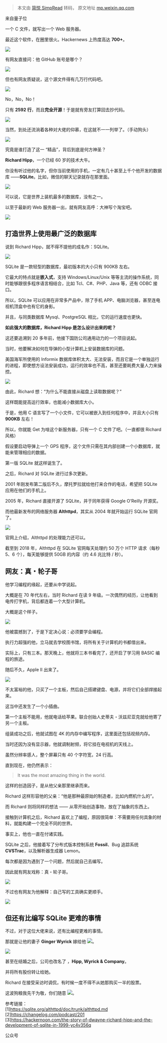 > 本文由 [简悦 SimpRead](http://ksria.com/simpread/) 转码， 原文地址 [mp.weixin.qq.com](https://mp.weixin.qq.com/s?__biz=MzAxOTcxNTIwNQ==&mid=2457958340&idx=2&sn=a86f7422e27858fab440903001eb4376&chksm=8cb7122ebbc09b3839269705f147979f92bf0abe9de0e5f0b5107d14e4c37225ba1beb2e2ec3&mpshare=1&scene=1&srcid=062201qqDRFQNo5w51XjuymW&sharer_sharetime=1624349937505&sharer_shareid=7fece245937ac96f04f0fb8e1311fff1#rd)

来自量子位

一个 C 文件，就写出一个 Web 服务器。

最近这个软件，在圈里很火。Hackernews 上热度高达 **700+**。

![](https://mmbiz.qpic.cn/mmbiz_png/YicUhk5aAGtAeT6r5icUAfEP8qibTt92Ry56kMVSVzHaFEBEol3SnBkgBBJKibQzCKo7E87TQAz3o7vRvJK4qIUPiaA/640?wx_fmt=png)

有网友直接问：他 GitHub 账号是哪个？

![](https://mmbiz.qpic.cn/mmbiz_png/YicUhk5aAGtAeT6r5icUAfEP8qibTt92Ry5gicia7FJFjOQa4tddgATcm3oOibSHFhhsEI4uuiaGgcriaXibXwuVjYCDSRA/640?wx_fmt=png)

但也有网友质疑说，这个源文件得有几万行代码吧。

![](https://mmbiz.qpic.cn/mmbiz_png/YicUhk5aAGtAeT6r5icUAfEP8qibTt92Ry5j0XYJZ5yn5xXg4O9KrGXMTrNJTpBQX9CicslzyaLv92Q1hAYtrhic17g/640?wx_fmt=png)

No，No，No！

只有 **2592 行**，而且**完全开源**！于是就有旁友打算回去抄代码。

![](https://mmbiz.qpic.cn/mmbiz_png/YicUhk5aAGtAeT6r5icUAfEP8qibTt92Ry5B0ppF9WJq2ASXNpuGrLlg2MbibRguM2TmMqtBKvgJRaibHOic7mHYJCQw/640?wx_fmt=png)

当然，到处还流淌着各种对大佬的仰慕，在这就不一一列举了。（手动狗头）

![](https://mmbiz.qpic.cn/mmbiz_png/YicUhk5aAGtAeT6r5icUAfEP8qibTt92Ry5P9ib3HTXgpzfrx7zlGDMialf49SmHMc5UuszA9cH3tnBc0ceOFZiaWSGA/640?wx_fmt=png)

究竟是谁打造了这一 “精品”，背后到底是何方神圣？

**Richard Hipp**，一个已经 60 岁的技术大牛。

你没有听过他的名字，但你当前使用的手机，一定有几十甚至上千个他开发的数据库 ——**SQLite**。比如，微信的聊天记录就存在那里面。

![](https://mmbiz.qpic.cn/mmbiz_jpg/YicUhk5aAGtAeT6r5icUAfEP8qibTt92Ry5VNlCv9B6dROZcXJsRcljhZS5r4AWhGSFoGp9z0eRiaMpUsAnMsUvdYg/640?wx_fmt=jpeg)

可以说，它是世界上装机最多的数据库，没有之一。

以至于最新的 Web 服务器一出，就有网友高呼：大神写个淘宝吧。

![](https://mmbiz.qpic.cn/mmbiz_png/YicUhk5aAGtAeT6r5icUAfEP8qibTt92Ry5BwgUC6uCOcQGao3eJO1MtDGoOPo3k2xlTvQCsum160WOcN7lhjiaLpw/640?wx_fmt=png)

打造世界上使用最广泛的数据库
--------------

说到 Richard Hipp，就不得不提他的成名作：SQLite。

![](https://mmbiz.qpic.cn/mmbiz_png/YicUhk5aAGtAeT6r5icUAfEP8qibTt92Ry5PZMC6mX9NGTka3I5uAJInEFOuF3tDzmBicm2Rvw677OwhY69q3l0pSA/640?wx_fmt=png)

SQLite 是一款轻型的数据库，最初版本的大小只有 900KB 左右。

它最大的特点就是**嵌入式**，支持 Windows/Linux/Unix 等等主流的操作系统，同时能够跟很多程序语言相结合，比如 Tcl、C#、PHP、Java 等，还有 ODBC 接口。

所以，SQLite 可以应用在非常多产品中，除了手机 APP、电脑浏览器，甚至连电视机顶盒中也有它的身影。

并且，与同类数据库 Mysql、PostgreSQL 相比，它的运行速度也更快。

**如此强大的数据库，Richard Hipp 是怎么设计出来的呢？**

这还要追溯到 20 多年前，他接下国防公司通用动力的一个项目说起。

当时，他要解决如何在导弹的小型计算机上安装数据库的问题。

美国海军所使用的 Informix 数据库体积太大、无法安装，而且它是一个单独运行的进程，即使想方设法安装成功，运行的效率也不高，甚至还要耗费大量人力来操控。

![](https://mmbiz.qpic.cn/mmbiz_png/YicUhk5aAGtAeT6r5icUAfEP8qibTt92Ry57tELCoVlicGdcXbqJj4dlp85Yy2bJJTB0eERTQwFuRYKOW3HyydmRug/640?wx_fmt=png)

由此，Richard 想：“为什么不能直接从磁盘上读取数据呢？”

这样既能提高运行效率，也能减小数据库大小。

于是，他用 C 语言写了一个小文件，它可以被嵌入到任何程序中，并且大小只有 **900KB** 左右！

所以，你就能 Get 为啥这个新服务器，只有一个 C 文件了吧。（一直都很 Richard 风格）

假设要启动导弹上一个 GPS 程序，这个文件只需在其内部创建一个小数据库，就能来管理相应的数据。

第一版 SQLite 就这样诞生了。

之后，Richard 对 SQLite 进行过多次更新。

2001 年刚发布第二版后不久，摩托罗拉就给他打来合作的电话，希望把 SQLite 应用在他们的手机上。

2005 年，Richard 直接开源了 SQLite，并于同年获得 Google O’Reilly 开源奖。

而他最新发布的网络服务器 **Althttpd**，其实从 2004 年就开始运行 SQLite 官网了。

![](https://mmbiz.qpic.cn/mmbiz_png/YicUhk5aAGtAeT6r5icUAfEP8qibTt92Ry52giadA1b1IUADXziacicTPib4Cap03KCdVHDVlUAy1oXsoumK5v8KEu3zQ/640?wx_fmt=png)

官网上介绍，Althttpd 的处理能力还可以。

截至到 2018 年，Althttpd 在 SQLite 官网每天处理约 50 万个 HTTP 请求（每秒 5、6 个），每天能够提供 50GB 的内容（约 4.6 兆比特 / 秒）。

网友：真・轮子哥
--------

他学习编程的缘起，还要从中学说起。

大概是在 70 年代左右，当时 Richard 在读 9 年级。一次偶然的经历，让他看到电传打字机，背后都连着一个大型计算机。

大概是这个样子。

![](https://mmbiz.qpic.cn/mmbiz_jpg/YicUhk5aAGtAeT6r5icUAfEP8qibTt92Ry5uQmS7jOh0iaoLkfkFCnDlI1WLOUcLhccJeA5elDAPrvnOfGfLT4akFA/640?wx_fmt=jpeg)

他被震撼到了，于是下定决心说：必须要学会编程。

执行力超强的他，立马就去学校图书馆，将所有关于计算机的书都借出来。

实际上，只有三本。那天晚上，他就将三本书看完了，还开启了学习用 BASIC 编程的旅途。

随后不久，Apple II 出来了。

![](https://mmbiz.qpic.cn/mmbiz_jpg/YicUhk5aAGtAeT6r5icUAfEP8qibTt92Ry5m4oM5vI8ibaL4ol64pEMGVFcKxEndfoqWcg9YS832c2TXp7cy5nsM5g/640?wx_fmt=jpeg)

不太富裕的他，只买了一个主板，然后自己搭建键盘、电源，并将它们全部焊接起来。

这当中还发生了一个小插曲。

第一个主板不能用，他就电话给苹果。联合创始人史蒂夫・沃兹尼亚克就给他寄了另一个主板。

组装成功之后，他就试图在 4K 的内存中编写程序，这里面还包括视频内存。

当时还因为没有显示器，他就调制射频，将它挂在电视机的天线上。

虽然分辨率感人，整个屏幕只有 40 个字符宽，24 行高。

直到现在，他仍然表示：

> It was the most amazing thing in the world.

这样的创造因子，是从他父亲那里继承而来。

Richard 这样形容他的父亲：“他是那种最原始的制造者，比如内燃机什么的”。

而 Richard 则将同样的想法 —— 从零开始创造事物，放在了抽象的东西上。

接触到计算机之后，Richard 喜欢上了编程，原因很简单：不需要用任何具象的材料，就能构建一个完全不同的世界。

事实上，他也一直在付诸实践。

SQLite 之后，他接着写了分布式版本控制系统 **Fossil**、Bug 追踪系统 **CVSTrac**，以及解析器生成器 Lemon。

每次都是因为遇到了一个问题，然后就自己去编写。

因此就有网友戏称：真・轮子哥。

![](https://mmbiz.qpic.cn/mmbiz_png/YicUhk5aAGtAeT6r5icUAfEP8qibTt92Ry5XFHPpuIW5ysxqI9EIReNyaym3vbF1l7yhjjSZCM9sRG4NHlIR1MUMw/640?wx_fmt=png)

不过也有网友为他解释：自己写的工具确实更顺手。

![](https://mmbiz.qpic.cn/mmbiz_png/YicUhk5aAGtAeT6r5icUAfEP8qibTt92Ry5FIjSE19kzvE76tXicsx5jq0NvY47xrbL0zSVX0XQJkmse4k3AuYwP9Q/640?wx_fmt=png)

但还有比编写 SQLite 更难的事情
-------------------

不过，对于这位大佬来说，还有比编程更难的事情。

那就是让他的妻子 **Ginger Wyrick** 嫁给他 ![](https://mmbiz.qpic.cn/mmbiz_png/uDRkMWLia28iaTQ3w4bKEp3dibSYY3wZtIfceqIVkByJBp4Uzd3sg8dbdSalsTdfUzh5TWABvQoUZqb83XHntLsNw/640?wx_fmt=png)。

![](https://mmbiz.qpic.cn/mmbiz_jpg/YicUhk5aAGtAeT6r5icUAfEP8qibTt92Ry5icP2Lhltm6dJsLfut7oXn1SO1bpJSdxwYXhYRNxZLuvlFOrJNpibPCicw/640?wx_fmt=jpeg)

甚至在结婚之后，公司也改名了 ，**Hipp, Wyrick & Company**。

并将所有股份转让给她。

Richard 在接受采访时调侃，有时候一度不得不从她那购买一半的股票。

这波狗粮我先干为敬，你们随意 ![](https://mmbiz.qpic.cn/mmbiz_png/uDRkMWLia28iaTQ3w4bKEp3dibSYY3wZtIf9UCTWiaPNadVuNoQnUjtMGm7VcLub1V4szYrdLiauuhBTPN4gKXu7t5g/640?wx_fmt=png)。

参考链接：  
[1]https://sqlite.org/althttpd/doc/trunk/althttpd.md  
[2]https://changelog.com/podcast/201  
[3]https://hackernoon.com/the-story-of-dwayne-richard-hipp-and-the-development-of-sqlite-in-1999-yc4v356q

公众号